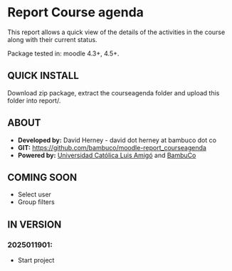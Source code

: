 # Report Course agenda

This report allows a quick view of the details of the activities in the course along with their current status.

Package tested in: moodle 4.3+, 4.5+.

## QUICK INSTALL
Download zip package, extract the courseagenda folder and upload this folder into report/.

## ABOUT
* **Developed by:** David Herney - david dot herney at bambuco dot co
* **GIT:** https://github.com/bambuco/moodle-report_courseagenda
* **Powered by:** [Universidad Católica Luis Amigó](https://www.funlam.edu.co/) and [BambuCo](https://bambuco.co/)

## COMING SOON
* Select user
* Group filters

## IN VERSION

### 2025011901:
* Start project
